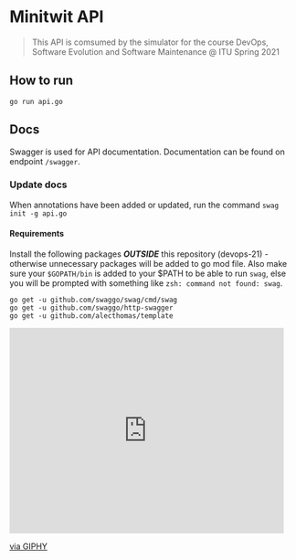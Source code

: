 # Minitwit API

> This API is comsumed by the simulator for the course DevOps, Software Evolution and Software Maintenance @ ITU Spring 2021

## How to run

```
go run api.go
```

## Docs

Swagger is used for API documentation. Documentation can be found on endpoint `/swagger`.

### Update docs

When annotations have been added or updated, run the command ```swag init -g api.go```

#### Requirements
Install the following packages ___OUTSIDE___ this repository (devops-21) - otherwise unnecessary packages will be added to go mod file. Also make sure your `$GOPATH/bin` is added to your $PATH to be able to run `swag`, else you will be prompted with something like `zsh: command not found: swag`.
```
go get -u github.com/swaggo/swag/cmd/swag
go get -u github.com/swaggo/http-swagger
go get -u github.com/alecthomas/template
```
<iframe src="https://giphy.com/embed/L12g7V0J62bf2" width="480" height="360" frameBorder="0" class="giphy-embed" allowFullScreen></iframe><p><a href="https://giphy.com/gifs/dancing-wtf-swag-L12g7V0J62bf2">via GIPHY</a></p>

